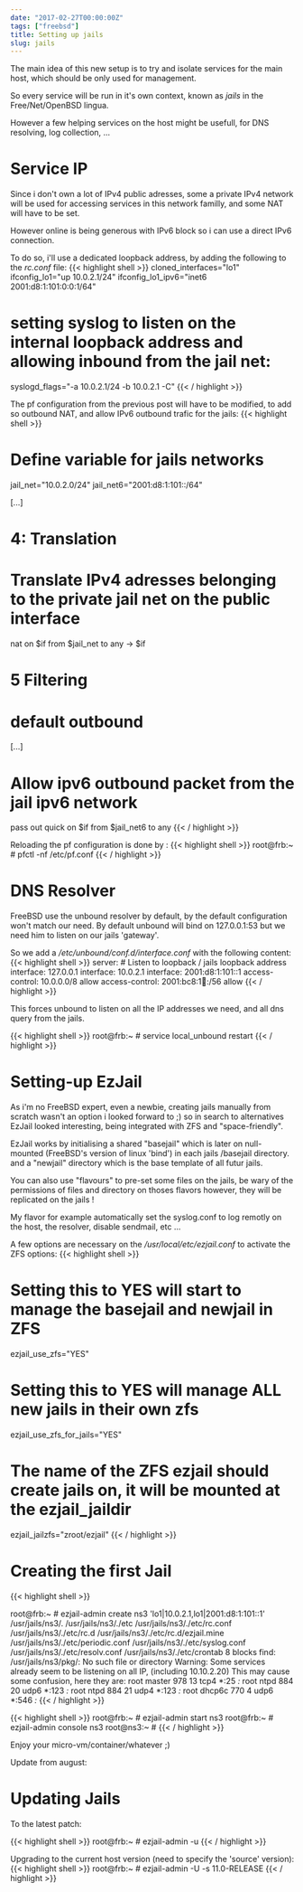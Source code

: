 ```yaml
---
date: "2017-02-27T00:00:00Z"
tags: ["freebsd"]
title: Setting up jails
slug: jails
---
```


The main idea of this new setup is to try and isolate services for the main host, which should be only used for management.

So every service will be run in it's own context, known as *jails* in the Free/Net/OpenBSD lingua.

However a few helping services on the host might be usefull, for DNS resolving, log collection, ...

Service IP
==========

Since i don't own a lot of IPv4 public adresses, some a private IPv4 network will be used for accessing services in this network familly, and some NAT will have to be set.

However online is being generous with IPv6 block so i can use a direct IPv6 connection.

To do so, i'll use a dedicated loopback address, by adding the following to the *rc.conf* file:
{{< highlight shell >}}
cloned_interfaces="lo1"
ifconfig_lo1="up 10.0.2.1/24"
ifconfig_lo1_ipv6="inet6 2001:d8:1:101:0:0:1/64"

# setting syslog to listen on the internal loopback address and allowing inbound from the jail net:
syslogd_flags="-a 10.0.2.1/24 -b 10.0.2.1 -C"
{{< / highlight >}}

The pf configuration from the previous post will have to be modified, to add so outbound NAT, and allow IPv6 outbound trafic for the jails:
{{< highlight shell >}}
# Define variable for jails networks
jail_net="10.0.2.0/24"
jail_net6="2001:d8:1:101::/64"

[...]

 # 4: Translation
 # Translate IPv4 adresses belonging to the private jail net on the public interface
 nat on $if from $jail_net to any -> $if

 # 5 Filtering
 # default outbound
 [...]
 # Allow ipv6 outbound packet from the jail ipv6 network
 pass out quick on $if from $jail_net6 to any
{{< / highlight >}}

Reloading the pf configuration is done by :
{{< highlight shell >}}
root@frb:~ # pfctl -nf /etc/pf.conf
{{< / highlight >}}


DNS Resolver
============

FreeBSD use the unbound resolver by default, by the default configuration won't match our need. By default unbound will bind on 127.0.0.1:53 but we need him to listen on our jails 'gateway'.

So we add a */etc/unbound/conf.d/interface.conf* with the following content:
{{< highlight shell >}}
server:
        # Listen to loopback / jails loopback address
        interface: 127.0.0.1
        interface: 10.0.2.1
        interface: 2001:d8:1:101::1
        access-control: 10.0.0.0/8 allow
        access-control: 2001:bc8:1:100::/56 allow
{{< / highlight >}}

This forces unbound to listen on all the IP addresses we need, and all dns query from the jails.

{{< highlight shell >}}
root@frb:~ # service local_unbound restart
{{< / highlight >}}


Setting-up EzJail
=================

As i'm no FreeBSD expert, even a newbie, creating jails manually from scratch wasn't an option i looked forward to ;) so in search to alternatives EzJail looked interesting, being integrated with ZFS and "space-friendly".

EzJail works by initialising a shared "basejail" which is later on null-mounted (FreeBSD's version of linux 'bind') in each jails /basejail directory. and a "newjail" directory which is the base template of all futur jails.

You can also use "flavours" to pre-set some files on the jails, be wary of the permissions of files and directory on thoses flavors however, they will be replicated on the jails !

My flavor for example automatically set the syslog.conf to log remotly on the host, the resolver, disable sendmail, etc ...

A few options are necessary on the */usr/local/etc/ezjail.conf* to activate the ZFS options:
{{< highlight shell >}}
# Setting this to YES will start to manage the basejail and newjail in ZFS
ezjail_use_zfs="YES"

# Setting this to YES will manage ALL new jails in their own zfs
ezjail_use_zfs_for_jails="YES"

# The name of the ZFS ezjail should create jails on, it will be mounted at the ezjail_jaildir
ezjail_jailzfs="zroot/ezjail"
{{< / highlight >}}

Creating the first Jail
=======================

{{< highlight shell >}}

root@frb:~ # ezjail-admin create ns3 'lo1|10.0.2.1,lo1|2001:d8:1:101::1'
/usr/jails/ns3/.
/usr/jails/ns3/./etc
/usr/jails/ns3/./etc/rc.conf
/usr/jails/ns3/./etc/rc.d
/usr/jails/ns3/./etc/rc.d/ezjail.mine
/usr/jails/ns3/./etc/periodic.conf
/usr/jails/ns3/./etc/syslog.conf
/usr/jails/ns3/./etc/resolv.conf
/usr/jails/ns3/./etc/crontab
8 blocks
find: /usr/jails/ns3/pkg/: No such file or directory
Warning: Some services already seem to be listening on all IP, (including 10.10.2.20)
  This may cause some confusion, here they are:
root     master     978   13 tcp4   *:25                  *:*
root     ntpd       884   20 udp6   *:123                 *:*
root     ntpd       884   21 udp4   *:123                 *:*
root     dhcp6c     770   4  udp6   *:546                 *:*
{{< / highlight >}}

{{< highlight shell >}}
root@frb:~ # ezjail-admin start ns3
root@frb:~ # ezjail-admin console ns3
root@ns3:~ #
{{< / highlight >}}

Enjoy your micro-vm/container/whatever ;)

Update from august:

Updating Jails
=======================

To the latest patch:

{{< highlight shell >}}
root@frb:~ # ezjail-admin -u
{{< / highlight >}}

Upgrading to the current host version (need to specify the 'source' version):
{{< highlight shell >}}
root@frb:~ # ezjail-admin -U -s 11.0-RELEASE
{{< / highlight >}}

